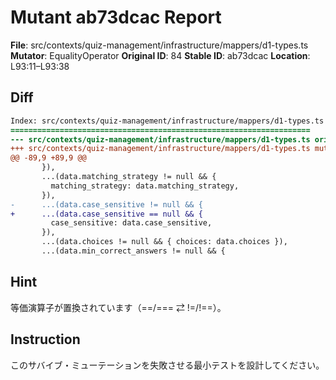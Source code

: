 # Mutant ab73dcac Report

**File**: src/contexts/quiz-management/infrastructure/mappers/d1-types.ts
**Mutator**: EqualityOperator
**Original ID**: 84
**Stable ID**: ab73dcac
**Location**: L93:11–L93:38

## Diff

```diff
Index: src/contexts/quiz-management/infrastructure/mappers/d1-types.ts
===================================================================
--- src/contexts/quiz-management/infrastructure/mappers/d1-types.ts	original
+++ src/contexts/quiz-management/infrastructure/mappers/d1-types.ts	mutated #84
@@ -89,9 +89,9 @@
       }),
       ...(data.matching_strategy != null && {
         matching_strategy: data.matching_strategy,
       }),
-      ...(data.case_sensitive != null && {
+      ...(data.case_sensitive == null && {
         case_sensitive: data.case_sensitive,
       }),
       ...(data.choices != null && { choices: data.choices }),
       ...(data.min_correct_answers != null && {
```

## Hint

等価演算子が置換されています（==/=== ⇄ !=/!==）。

## Instruction

このサバイブ・ミューテーションを失敗させる最小テストを設計してください。